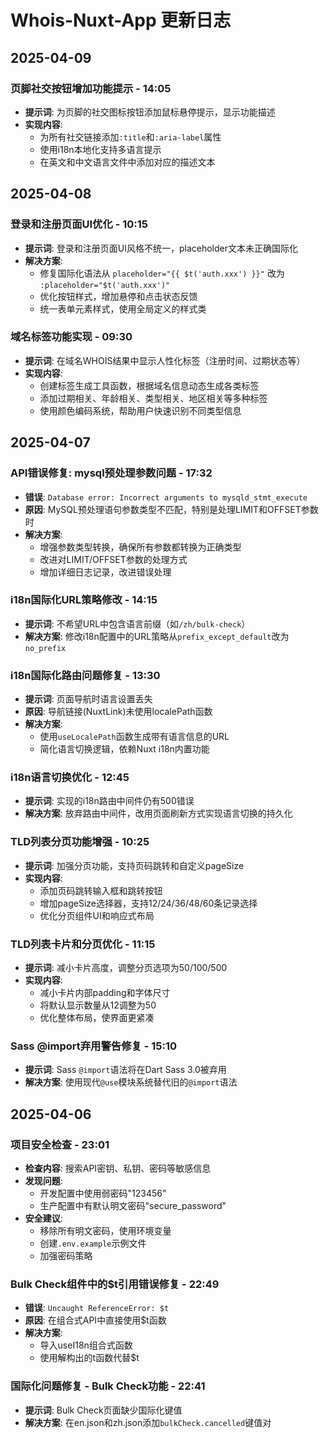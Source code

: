 # Whois-Nuxt-App 更新日志

## 2025-04-09

### 页脚社交按钮增加功能提示 - 14:05
- **提示词**: 为页脚的社交图标按钮添加鼠标悬停提示，显示功能描述
- **实现内容**:
  - 为所有社交链接添加`:title`和`:aria-label`属性
  - 使用i18n本地化支持多语言提示
  - 在英文和中文语言文件中添加对应的描述文本



## 2025-04-08

### 登录和注册页面UI优化 - 10:15
- **提示词**: 登录和注册页面UI风格不统一，placeholder文本未正确国际化
- **解决方案**:
  - 修复国际化语法从 `placeholder="{{ $t('auth.xxx') }}"` 改为 `:placeholder="$t('auth.xxx')"`
  - 优化按钮样式，增加悬停和点击状态反馈
  - 统一表单元素样式，使用全局定义的样式类

### 域名标签功能实现 - 09:30
- **提示词**: 在域名WHOIS结果中显示人性化标签（注册时间、过期状态等）
- **实现内容**:
  - 创建标签生成工具函数，根据域名信息动态生成各类标签
  - 添加过期相关、年龄相关、类型相关、地区相关等多种标签
  - 使用颜色编码系统，帮助用户快速识别不同类型信息



## 2025-04-07

### API错误修复: mysql预处理参数问题 - 17:32
- **错误**: `Database error: Incorrect arguments to mysqld_stmt_execute`
- **原因**: MySQL预处理语句参数类型不匹配，特别是处理LIMIT和OFFSET参数时
- **解决方案**:
  - 增强参数类型转换，确保所有参数都转换为正确类型
  - 改进对LIMIT/OFFSET参数的处理方式
  - 增加详细日志记录，改进错误处理

### i18n国际化URL策略修改 - 14:15
- **提示词**: 不希望URL中包含语言前缀（如`/zh/bulk-check`）
- **解决方案**: 修改i18n配置中的URL策略从`prefix_except_default`改为`no_prefix`

### i18n国际化路由问题修复 - 13:30
- **提示词**: 页面导航时语言设置丢失
- **原因**: 导航链接(NuxtLink)未使用localePath函数
- **解决方案**:
  - 使用`useLocalePath`函数生成带有语言信息的URL
  - 简化语言切换逻辑，依赖Nuxt i18n内置功能

### i18n语言切换优化 - 12:45
- **提示词**: 实现的i18n路由中间件仍有500错误
- **解决方案**: 放弃路由中间件，改用页面刷新方式实现语言切换的持久化

### TLD列表分页功能增强 - 10:25
- **提示词**: 加强分页功能，支持页码跳转和自定义pageSize
- **实现内容**:
  - 添加页码跳转输入框和跳转按钮
  - 增加pageSize选择器，支持12/24/36/48/60条记录选择
  - 优化分页组件UI和响应式布局

### TLD列表卡片和分页优化 - 11:15
- **提示词**: 减小卡片高度，调整分页选项为50/100/500
- **实现内容**:
  - 减小卡片内部padding和字体尺寸
  - 将默认显示数量从12调整为50
  - 优化整体布局，使界面更紧凑

### Sass @import弃用警告修复 - 15:10
- **提示词**: Sass `@import`语法将在Dart Sass 3.0被弃用
- **解决方案**: 使用现代`@use`模块系统替代旧的`@import`语法



## 2025-04-06

### 项目安全检查 - 23:01
- **检查内容**: 搜索API密钥、私钥、密码等敏感信息
- **发现问题**:
  - 开发配置中使用弱密码"123456"
  - 生产配置中有默认明文密码"secure_password"
- **安全建议**:
  - 移除所有明文密码，使用环境变量
  - 创建`.env.example`示例文件
  - 加强密码策略

### Bulk Check组件中的$t引用错误修复 - 22:49
- **错误**: `Uncaught ReferenceError: $t`
- **原因**: 在组合式API中直接使用$t函数
- **解决方案**:
  - 导入useI18n组合式函数
  - 使用解构出的t函数代替$t

### 国际化问题修复 - Bulk Check功能 - 22:41
- **提示词**: Bulk Check页面缺少国际化键值
- **解决方案**: 在en.json和zh.json添加`bulkCheck.cancelled`键值对
